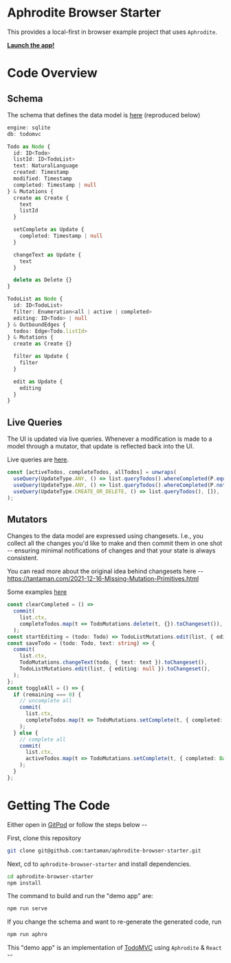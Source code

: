 # Aphrodite Browser Starter

This provides a local-first in browser example project that uses `Aphrodite`.

**[Launch the app!](https://aphrodite-examples.pages.dev/todo-mvc/)**

# Code Overview

## Schema

The schema that defines the data model is [here](https://github.com/tantaman/aphrodite-browser-starter/blob/main/src/domain.aphro) (reproduced below)

```typescript
engine: sqlite
db: todomvc

Todo as Node {
  id: ID<Todo>
  listId: ID<TodoList>
  text: NaturalLanguage
  created: Timestamp
  modified: Timestamp
  completed: Timestamp | null
} & Mutations {
  create as Create {
    text
    listId
  }

  setComplete as Update {
    completed: Timestamp | null
  }

  changeText as Update {
    text
  }

  delete as Delete {}
}

TodoList as Node {
  id: ID<TodoList>
  filter: Enumeration<all | active | completed>
  editing: ID<Todo> | null
} & OutboundEdges {
  todos: Edge<Todo.listId>
} & Mutations {
  create as Create {}

  filter as Update {
    filter
  }

  edit as Update {
    editing
  }
}
```

## Live Queries

The UI is updated via live queries. Whenever a modification is made to a model through a mutator, that update is reflected back into the UI.

Live queries are [here](https://github.com/tantaman/aphrodite-browser-starter/blob/main/src/App.tsx#L202-L214).

```typescript
const [activeTodos, completeTodos, allTodos] = unwraps(
  useQuery(UpdateType.ANY, () => list.queryTodos().whereCompleted(P.equals(null)), []),
  useQuery(UpdateType.ANY, () => list.queryTodos().whereCompleted(P.notEqual(null)), []),
  useQuery(UpdateType.CREATE_OR_DELETE, () => list.queryTodos(), []),
);
```

## Mutators

Changes to the data model are expressed using changesets. I.e., you collect all the changes you'd like to make and then commit them in one shot -- ensuring minimal notifications of changes and that your state is always consistent.

You can read more about the original idea behind changesets here -- https://tantaman.com/2021-12-16-Missing-Mutation-Primitives.html

Some examples [here](https://github.com/tantaman/aphrodite-browser-starter/blob/main/src/App.tsx#L161-L179)

```typescript
const clearCompleted = () =>
  commit(
    list.ctx,
    completeTodos.map(t => TodoMutations.delete(t, {}).toChangeset()),
  );
const startEditing = (todo: Todo) => TodoListMutations.edit(list, { editing: todo.id }).save();
const saveTodo = (todo: Todo, text: string) => {
  commit(
    list.ctx,
    TodoMutations.changeText(todo, { text: text }).toChangeset(),
    TodoListMutations.edit(list, { editing: null }).toChangeset(),
  );
};
const toggleAll = () => {
  if (remaining === 0) {
    // uncomplete all
    commit(
      list.ctx,
      completeTodos.map(t => TodoMutations.setComplete(t, { completed: null }).toChangeset()),
    );
  } else {
    // complete all
    commit(
      list.ctx,
      activeTodos.map(t => TodoMutations.setComplete(t, { completed: Date.now() }).toChangeset()),
    );
  }
};
```

# Getting The Code

Either open in [GitPod](https://gitpod.io/#git@github.com:tantaman/aphrodite-browser-starter.git) or follow the steps below --

First, clone this repository

```bash
git clone git@github.com:tantaman/aphrodite-browser-starter.git
```

Next, cd to `aphrodite-browser-starter` and install dependencies.

```bash
cd aphrodite-browser-starter
npm install
```

The command to build and run the "demo app" are:

```bash
npm run serve
```

If you change the schema and want to re-generate the generated code, run

```bash
npm run aphro
```

This "demo app" is an implementation of [TodoMVC](https://todomvc.com/) using `Aphrodite` & `React` --
